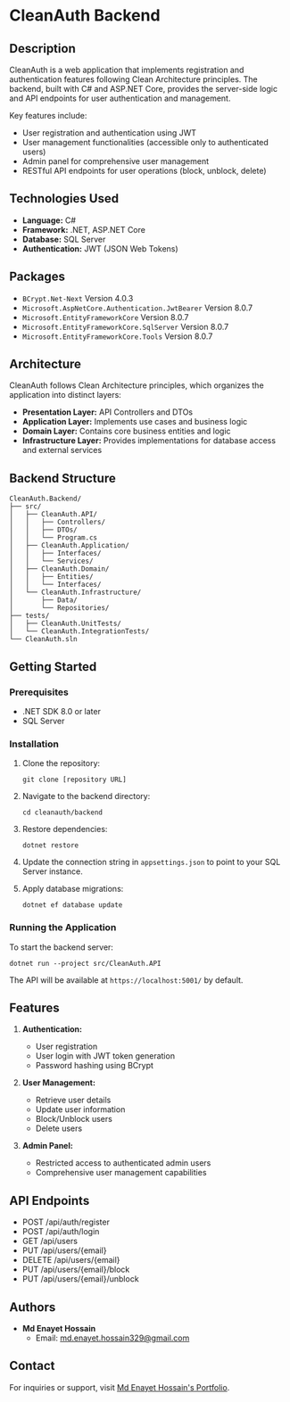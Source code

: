 # CleanAuth Backend

## Description
CleanAuth is a web application that implements registration and authentication features following Clean Architecture principles. The backend, built with C# and ASP.NET Core, provides the server-side logic and API endpoints for user authentication and management.

Key features include:
- User registration and authentication using JWT
- User management functionalities (accessible only to authenticated users)
- Admin panel for comprehensive user management
- RESTful API endpoints for user operations (block, unblock, delete)

## Technologies Used
- **Language:** C#
- **Framework:** .NET, ASP.NET Core
- **Database:** SQL Server
- **Authentication:** JWT (JSON Web Tokens)

## Packages
- `BCrypt.Net-Next` Version 4.0.3
- `Microsoft.AspNetCore.Authentication.JwtBearer` Version 8.0.7
- `Microsoft.EntityFrameworkCore` Version 8.0.7
- `Microsoft.EntityFrameworkCore.SqlServer` Version 8.0.7
- `Microsoft.EntityFrameworkCore.Tools` Version 8.0.7

## Architecture
CleanAuth follows Clean Architecture principles, which organizes the application into distinct layers:

- **Presentation Layer:** API Controllers and DTOs
- **Application Layer:** Implements use cases and business logic
- **Domain Layer:** Contains core business entities and logic
- **Infrastructure Layer:** Provides implementations for database access and external services

## Backend Structure
```
CleanAuth.Backend/
├── src/
│   ├── CleanAuth.API/
│   │   ├── Controllers/
│   │   ├── DTOs/
│   │   └── Program.cs
│   ├── CleanAuth.Application/
│   │   ├── Interfaces/
│   │   └── Services/
│   ├── CleanAuth.Domain/
│   │   ├── Entities/
│   │   └── Interfaces/
│   └── CleanAuth.Infrastructure/
│       ├── Data/
│       └── Repositories/
├── tests/
│   ├── CleanAuth.UnitTests/
│   └── CleanAuth.IntegrationTests/
└── CleanAuth.sln
```

## Getting Started

### Prerequisites
- .NET SDK 8.0 or later
- SQL Server

### Installation
1. Clone the repository:
   ```
   git clone [repository URL]
   ```
2. Navigate to the backend directory:
   ```
   cd cleanauth/backend
   ```
3. Restore dependencies:
   ```
   dotnet restore
   ```
4. Update the connection string in `appsettings.json` to point to your SQL Server instance.

5. Apply database migrations:
   ```
   dotnet ef database update
   ```

### Running the Application
To start the backend server:
```
dotnet run --project src/CleanAuth.API
```

The API will be available at `https://localhost:5001/` by default.

## Features
1. **Authentication:**
   - User registration
   - User login with JWT token generation
   - Password hashing using BCrypt

2. **User Management:**
   - Retrieve user details
   - Update user information
   - Block/Unblock users
   - Delete users

3. **Admin Panel:**
   - Restricted access to authenticated admin users
   - Comprehensive user management capabilities

## API Endpoints
- POST /api/auth/register
- POST /api/auth/login
- GET /api/users
- PUT /api/users/{email}
- DELETE /api/users/{email}
- PUT /api/users/{email}/block
- PUT /api/users/{email}/unblock

## Authors
- **Md Enayet Hossain**
  - Email: md.enayet.hossain329@gmail.com

## Contact
For inquiries or support, visit [Md Enayet Hossain's Portfolio](https://portfolio-enayet-hossain.vercel.app/home).
